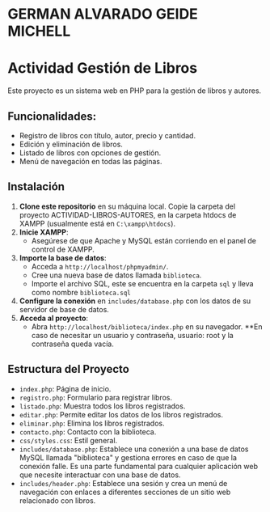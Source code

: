 # GERMAN ALVARADO GEIDE MICHELL

# Actividad Gestión de Libros

Este proyecto es un sistema web en PHP para la gestión de libros y autores.

## Funcionalidades:
- Registro de libros con título, autor, precio y cantidad.
- Edición y eliminación de libros.
- Listado de libros con opciones de gestión.
- Menú de navegación en todas las páginas.

## Instalación

1. **Clone este repositorio** en su máquina local.
Copie la carpeta del proyecto ACTIVIDAD-LIBROS-AUTORES, en la carpeta htdocs de XAMPP (usualmente está en `C:\xampp\htdocs`).
2. **Inicie XAMPP**:
   - Asegúrese de que Apache y MySQL están corriendo en el panel de control de XAMPP.
3. **Importe la base de datos**:
   - Acceda a `http://localhost/phpmyadmin/`.
   - Cree una nueva base de datos llamada `biblioteca`.
   - Importe el archivo SQL, este se encuentra en la carpeta `sql` y lleva como nombre `biblioteca.sql`
4. **Configure la conexión** en `includes/database.php` con los datos de su servidor de base de datos.
5. **Acceda al proyecto**:
   - Abra `http://localhost/biblioteca/index.php` en su navegador.
**En caso de necesitar un usuario y contraseña, usuario: root y  la contraseña queda vacía.
## Estructura del Proyecto
- `index.php`: Página de inicio.
- `registro.php`: Formulario para registrar libros.
- `listado.php`: Muestra todos los libros registrados.
- `editar.php`: Permite editar los datos de los libros registrados.
- `eliminar.php`: Elimina los libros registrados.
- `contacto.php`: Contacto con la biblioteca.
- `css/styles.css`: Estil general.
- `includes/database.php`: Establece una conexión a una base de datos MySQL llamada "biblioteca" y gestiona errores en caso de que la conexión falle. Es una parte fundamental para cualquier aplicación web que necesite interactuar con una base de datos.
- `includes/header.php`:  Establece una sesión y crea un menú de navegación con enlaces a diferentes secciones de un sitio web relacionado con libros.
